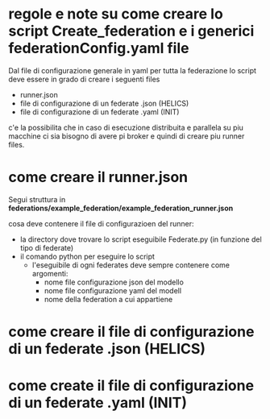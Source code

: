 # regole e note su come creare lo script Create_federation e i generici federationConfig.yaml file 
Dal file di configurazione generale in yaml per tutta la federazione lo script deve essere in grado di creare i seguenti files
- runner.json
- file di configurazione di un federate .json (HELICS)
- file di configurazione di un federate .yaml (INIT)

c'e la possibilita che in caso di esecuzione distribuita e parallela su piu macchine ci sia bisogno di avere pi broker e quindi di creare piu runner files.






# come creare il runner.json
Segui struttura in **federations/example_federation/example_federation_runner.json**

cosa deve contenere il file di configurazioen del runner:
 - la directory dove trovare lo script eseguibile Federate.py (in funzione del tipo di federate)
 - il comando python per eseguire lo script 
   - l'eseguibile di ogni federates deve sempre contenere come argomenti:
     - nome file configurazione json del modello
     - nome file configurazione yaml del modell
     - nome della federation a cui appartiene


# come creare il file di configurazione di un federate .json (HELICS)


# come create il file di configurazione di un federate .yaml (INIT)
